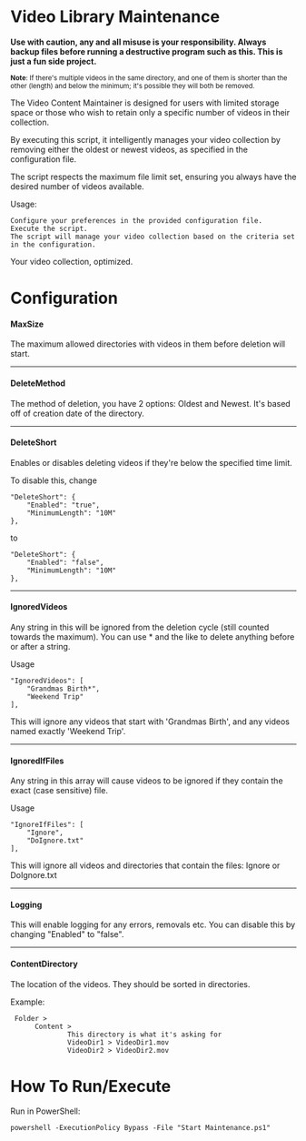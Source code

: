 # Video Library Maintenance

<b>Use with caution, any and all misuse is your responsibility. Always backup files before running a destructive program such as this. This is just a fun side project.</b>

<small>**Note**: If there's multiple videos in the same directory, and one of them is shorter than the other (length) and below the minimum; it's possible they will both be removed.</small>

The Video Content Maintainer is designed for users with limited storage space or those who wish to retain only a specific number of videos in their collection.

By executing this script, it intelligently manages your video collection by removing either the oldest or newest videos, as specified in the configuration file.

The script respects the maximum file limit set, ensuring you always have the desired number of videos available.

Usage:

    Configure your preferences in the provided configuration file.
    Execute the script.
    The script will manage your video collection based on the criteria set in the configuration.

Your video collection, optimized.

# Configuration
#### MaxSize
The maximum allowed directories with videos in them before deletion will start.
***
#### DeleteMethod
The method of deletion, you have 2 options: Oldest and Newest. It's based off of creation date of the directory.
***
#### DeleteShort
Enables or disables deleting videos if they're below the specified time limit.

To disable this, change

    "DeleteShort": {
        "Enabled": "true",
        "MinimumLength": "10M"
    },   

to

    "DeleteShort": {
        "Enabled": "false",
        "MinimumLength": "10M"
    },
***
#### IgnoredVideos
Any string in this will be ignored from the deletion cycle (still counted towards the maximum). You can use * and the like to delete anything before or after a string.

Usage

	"IgnoredVideos": [
	    "Grandmas Birth*",
	    "Weekend Trip"
	],

 This will ignore any videos that start with 'Grandmas Birth', and any videos named exactly 'Weekend Trip'.
 ***
 #### IgnoredIfFiles
 Any string in this array will cause videos to be ignored if they contain the exact (case sensitive) file.

 Usage

	"IgnoreIfFiles": [
        "Ignore",
        "DoIgnore.txt"
	],

 This will ignore all videos and directories that contain the files: Ignore or DoIgnore.txt
***
 #### Logging

 This will enable logging for any errors, removals etc. You can disable this by changing "Enabled" to "false".
***
 #### ContentDirectory
 The location of the videos. They should be sorted in directories.

 Example:

     Folder >
          Content >
                  This directory is what it's asking for
                  VideoDir1 > VideoDir1.mov
                  VideoDir2 > VideoDir2.mov
 
# How To Run/Execute
Run in PowerShell:

    powershell -ExecutionPolicy Bypass -File "Start Maintenance.ps1"
